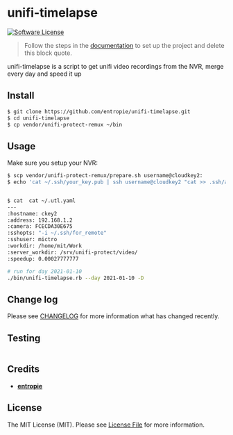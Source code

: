 # unifi-timelapse

[![Software License](https://img.shields.io/badge/license-MIT-brightgreen.svg?style=flat-square)](LICENSE.md)


> Follow the steps in the [documentation](http://graze.github.io/skeleton-project/#quick-start) to set up the project and
> delete this block quote.

unifi-timelapse is a script to get unifi video recordings from the NVR, merge every day and speed it up

## Install

```bash
$ git clone https://github.com/entropie/unifi-timelapse.git
$ cd unifi-timelapse
$ cp vendor/unifi-protect-remux ~/bin
```

## Usage

Make sure you setup your NVR:

```bash
$ scp vendor/unifi-protect-remux/prepare.sh username@cloudkey2:
$ echo 'cat ~/.ssh/your_key.pub | ssh username@cloudkey2 "cat >> .ssh/authorized_keys"'
```


```bash

$ cat  cat ~/.utl.yaml
---
:hostname: ckey2
:address: 192.168.1.2
:camera: FCECDA30E675
:sshopts: "-i ~/.ssh/for_remote"
:sshuser: mictro
:workdir: /home/mit/Work
:server_workdir: /srv/unifi-protect/video/
:speedup: 0.00027777777

# run for day 2021-01-10
./bin/unifi-timelapse.rb --day 2021-01-10 -D
```

## Change log

Please see [CHANGELOG](CHANGELOG.md) for more information what has changed recently.

## Testing

```shell
```

## Credits

- [__entropie__](https://github.com/__entropie__)

## License

The MIT License (MIT). Please see [License File](LICENSE.md) for more information.
